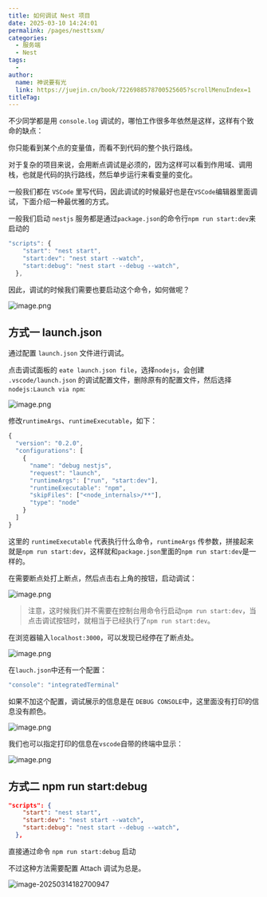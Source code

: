 ```yaml
---
title: 如何调试 Nest 项目
date: 2025-03-10 14:24:01
permalink: /pages/nesttsxm/
categories:
  - 服务端
  - Nest
tags:
  - 
author: 
  name: 神说要有光
  link: https://juejin.cn/book/7226988578700525605?scrollMenuIndex=1
titleTag: 
---
```

不少同学都是用 `console.log` 调试的，哪怕工作很多年依然是这样，这样有个致命的缺点：

你只能看到某个点的变量值，而看不到代码的整个执行路线。

对于复杂的项目来说，会用断点调试是必须的，因为这样可以看到作用域、调用栈，也就是代码的执行路线，然后单步运行来看变量的变化。

<!-- more -->

一般我们都在 `VSCode` 里写代码，因此调试的时候最好也是在`VSCode`编辑器里面调试，下面介绍一种最优雅的方式。

一般我们启动 `nestjs` 服务都是通过`package.json`的命令行`npm run start:dev`来启动的

```js
"scripts": {
    "start": "nest start",
    "start:dev": "nest start --watch",
    "start:debug": "nest start --debug --watch",
  },
```

因此，调试的时候我们需要也要启动这个命令，如何做呢？

![image.png](https://s2.loli.net/2025/03/14/53hn2m7iRdGIXCF.webp)

## 方式一 launch.json

通过配置 `launch.json` 文件进行调试。

点击调试面板的 `eate launch.json file`，选择`nodejs`，会创建 `.vscode/launch.json` 的调试配置文件，删除原有的配置文件，然后选择`nodejs:Launch via npm`:

![image.png](https://s2.loli.net/2025/03/14/6zb1M34GJfAedQO.webp)

修改`runtimeArgs`、`runtimeExecutable`，如下：

```js
{
  "version": "0.2.0",
  "configurations": [
    {
      "name": "debug nestjs",
      "request": "launch",
      "runtimeArgs": ["run", "start:dev"],
      "runtimeExecutable": "npm",
      "skipFiles": ["<node_internals>/**"],
      "type": "node"
    }
  ]
}
```

这里的 `runtimeExecutable` 代表执行什么命令，`runtimeArgs` 传参数，拼接起来就是`npm run start:dev`，这样就和`package.json`里面的`npm run start:dev`是一样的。

在需要断点处打上断点，然后点击右上角的按钮，启动调试：

![image.png](https://s2.loli.net/2025/03/14/cfjlOE7Q8ad12vz.webp)

> 注意，这时候我们并不需要在控制台用命令行启动`npm run start:dev`，当点击调试按钮时，就相当于已经执行了`npm run start:dev`。

在浏览器输入`localhost:3000`，可以发现已经停在了断点处。

![image.png](https://s2.loli.net/2025/03/14/cbdwIsvHiWDT7Rp.webp)

在`lauch.json`中还有一个配置：

```js
"console": "integratedTerminal"
```

如果不加这个配置，调试展示的信息是在 `DEBUG CONSOLE`中，这里面没有打印的信息没有颜色。

![image.png](https://s2.loli.net/2025/03/14/lVinz94pvhGA6Nt.webp)

我们也可以指定打印的信息在`vscode`自带的终端中显示：

![image.png](https://s2.loli.net/2025/03/14/7QiuXbOnqCftYE6.webp)

## 方式二 npm run start:debug

```json
"scripts": {
    "start": "nest start",
    "start:dev": "nest start --watch",
    "start:debug": "nest start --debug --watch",
  },
```

直接通过命令 `npm run start:debug` 启动

不过这种方法需要配置 Attach 调试为总是。

![image-20250314182700947](https://s2.loli.net/2025/03/14/qkbcJfuoQ65sxnm.png)
